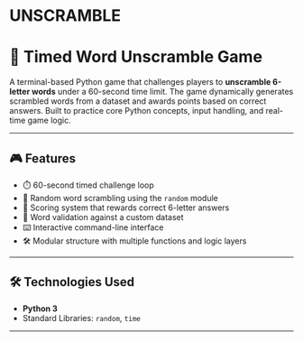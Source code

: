 # UNSCRAMBLE

# 🧠 Timed Word Unscramble Game

A terminal-based Python game that challenges players to **unscramble 6-letter words** under a 60-second time limit. The game dynamically generates scrambled words from a dataset and awards points based on correct answers. Built to practice core Python concepts, input handling, and real-time game logic.

---

## 🎮 Features

- ⏱️ 60-second timed challenge loop  
- 🔀 Random word scrambling using the `random` module  
- 🎯 Scoring system that rewards correct 6-letter answers  
- 🧩 Word validation against a custom dataset  
- ⌨️ Interactive command-line interface  
- 🛠️ Modular structure with multiple functions and logic layers

---

## 🛠 Technologies Used

- **Python 3**
- Standard Libraries: `random`, `time`

---
